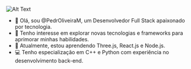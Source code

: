 ![Alt Text](https://media.licdn.com/dms/image/D4D16AQGQFPxq4yOw0Q/profile-displaybackgroundimage-shrink_350_1400/0/1698113642943?e=1714608000&v=beta&t=yHXLKKH7dcC_d_ekCY9r4bFf1_hX-0uEbkkstcKHQeU)

- 👋 Olá, sou @PedrOliveiraM, um Desenvolvedor Full Stack apaixonado por tecnologia.
- 👀 Tenho interesse em explorar novas tecnologias e frameworks para aprimorar minhas habilidades.
- 🌱 Atualmente, estou aprendendo Three.js, React.js e Node.js.
- 💻 Tenho especialização em C++ e Python com experiência no desenvolvimento back-end.

